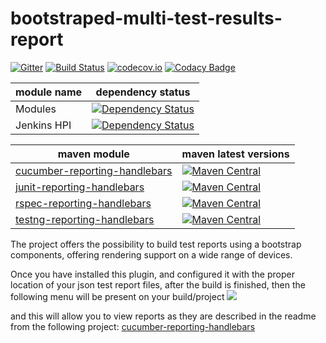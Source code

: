# bootstraped-multi-test-results-report

[![Gitter](https://badges.gitter.im/web-innovate/bootstraped-multi-test-results-report.svg)](https://gitter.im/web-innovate/bootstraped-multi-test-results-report?utm_source=badge&utm_medium=badge&utm_campaign=pr-badge)
[![Build Status](https://travis-ci.org/web-innovate/bootstraped-multi-test-results-report.svg?branch=master)](https://travis-ci.org/web-innovate/bootstraped-multi-test-results-report)
[![codecov.io](https://codecov.io/github/web-innovate/bootstraped-multi-test-results-report/coverage.svg?branch=master)](https://codecov.io/github/web-innovate/bootstraped-multi-test-results-report?branch=master)
[![Codacy Badge](https://api.codacy.com/project/badge/Grade/1f08666bbb7c46c8bc4e0c41d34e3d75)](https://www.codacy.com/app/bogdan-livadariu/bootstraped-multi-test-results-report?utm_source=github.com&amp;utm_medium=referral&amp;utm_content=web-innovate/bootstraped-multi-test-results-report&amp;utm_campaign=Badge_Grade)

| module name | dependency status |
| ----------- | ----------------- |
| Modules |[![Dependency Status](https://www.versioneye.com/user/projects/57a88a72c953220013e578d6/badge.svg?style=flat-square)](https://www.versioneye.com/user/projects/57a88a72c953220013e578d6)|
| Jenkins HPI |[![Dependency Status](https://www.versioneye.com/user/projects/57a88a7fd3298e001626276d/badge.svg?style=flat-square&label=coo)](https://www.versioneye.com/user/projects/57a88a7fd3298e001626276d)|

| maven module | maven latest versions |
| ------------ | --------------------- |
| [cucumber-reporting-handlebars](./cucumber-reporting-handlebars)     | [![Maven Central](https://maven-badges.herokuapp.com/maven-central/com.github.bogdanlivadariu/cucumber-reporting-handlebars/badge.svg)](https://maven-badges.herokuapp.com/maven-central/com.github.bogdanlivadariu/cucumber-reporting-handlebars) |
| [junit-reporting-handlebars](./junit-reporting-handlebars)     | [![Maven Central](https://maven-badges.herokuapp.com/maven-central/com.github.bogdanlivadariu/junit-reporting-handlebars/badge.svg)](https://maven-badges.herokuapp.com/maven-central/com.github.bogdanlivadariu/junit-reporting-handlebars) |
| [rspec-reporting-handlebars](./rspec-reporting-handlebars)     | [![Maven Central](https://maven-badges.herokuapp.com/maven-central/com.github.bogdanlivadariu/rspec-reporting-handlebars/badge.svg)](https://maven-badges.herokuapp.com/maven-central/com.github.bogdanlivadariu/rspec-reporting-handlebars) |
| [testng-reporting-handlebars](./testng-reporting-handlebars)     | [![Maven Central](https://maven-badges.herokuapp.com/maven-central/com.github.bogdanlivadariu/testng-reporting-handlebars/badge.svg)](https://maven-badges.herokuapp.com/maven-central/com.github.bogdanlivadariu/testng-reporting-handlebars) |


The project offers the possibility to build test reports using a bootstrap components, offering rendering support on a wide range of devices.

Once you have installed this plugin, and configured it with the proper location of your json test report files,
after the build is finished, then the following menu will be present on your build/project
<img src='http://s6.postimg.org/wnpkt6crl/jenkins_Ci.png'>

and this will allow you to view reports as they are described in the readme from the following project:
[cucumber-reporting-handlebars](https://github.com/web-innovate/bootstraped-multi-test-results-report/tree/master/cucumber-reporting-handlebars)
